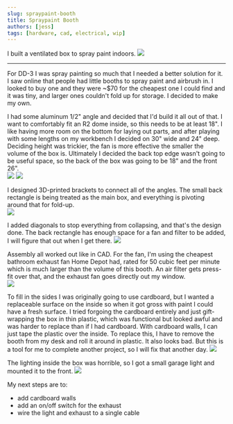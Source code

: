 ```yaml
---
slug: spraypaint-booth
title: Spraypaint Booth
authors: [jess]
tags: [hardware, cad, electrical, wip]
---
```


I built a ventilated box to spray paint indoors.
![](banner.png)

<!--truncate-->
---

For DD-3 I was spray painting so much that I needed a better solution for it.  I saw online that people had little booths to spray paint and airbrush in.  I looked to buy one and they were ~$70 for the cheapest one I could find and it was tiny, and larger ones couldn't fold up for storage.  I decided to make my own.  

I had some aluminum 1/2" angle and decided that I'd build it all out of that.  I want to comfortably fit an R2 dome inside, so this needs to be at least 18".  I like having more room on the bottom for laying out parts, and after playing with some lengths on my workbench I decided on 30" wide and 24" deep.  Deciding height was trickier, the fan is more effective the smaller the volume of the box is.  Ultimately I decided the back top edge wasn't going to be useful space, so the back of the box was going to be 18" and the front 26".  
![](side24.png)
![](side18.png)

I designed 3D-printed brackets to connect all of the angles.  The small back rectangle is being treated as the main box, and everything is pivoting around that for fold-up.  
![](no-support.png)

I added diagonals to stop everything from collapsing, and that's the design done.  The back rectangle has enough space for a fan and filter to be added, I will figure that out when I get there. 
![](banner.png)

Assembly all worked out like in CAD.  For the fan, I'm using the cheapest bathroom exhaust fan Home Depot had, rated for 50 cubic feet per minute which is much larger than the volume of this booth. An air filter gets press-fit over that, and the exhaust fan goes directly out my window.   
![](first_assemble.jpg)

To fill in the sides I was originally going to use cardboard, but I wanted a replaceable surface on the inside so when it got gross with paint I could have a fresh surface.  I tried forgoing the cardboard entirely and just gift-wrapping the box in thin plastic, which was functional but looked awful and was harder to replace than if I had cardboard.  With cardboard walls, I can just tape the plastic over the inside.  To replace this, I have to remove the booth from my desk and roll it around in plastic.  It also looks bad.  But this is a tool for me to complete another project, so I will fix that another day.
![](gift_wrapped.jpg)

The lighting inside the box was horrible, so I got a small garage light and mounted it to the front. 
![](garage_light.jpg)

My next steps are to:
- add cardboard walls
- add an on/off switch for the exhaust
- wire the light and exhaust to a single cable